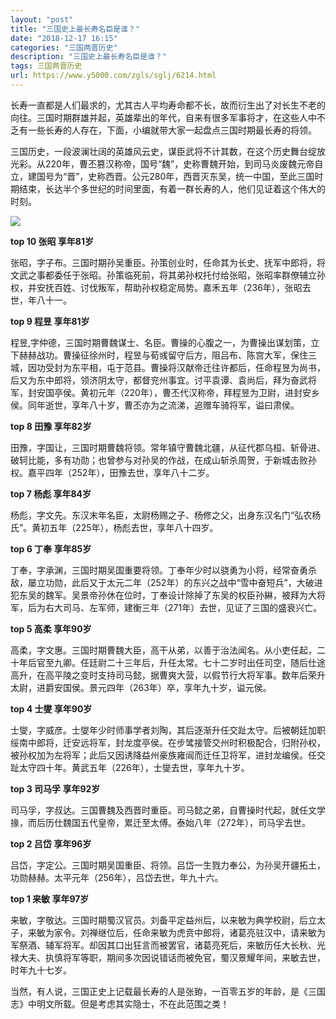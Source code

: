 ```yaml
---
layout: "post"
title: "三国史上最长寿名臣是谁？"
date: "2018-12-17 16:15"
categories: "三国两晋历史"
description: "三国史上最长寿名臣是谁？"
tags: 三国两晋历史
url: https://www.y5000.com/zgls/sglj/6214.html
---
```






长寿一直都是人们最求的，尤其古人平均寿命都不长，故而衍生出了对长生不老的向往。三国时期群雄并起，英雄辈出的年代，自来有很多军事将才，在这些人中不乏有一些长寿的人存在，下面，小编就带大家一起盘点三国时期最长寿的将领。

三国历史，一段波澜壮阔的英雄风云史，谋臣武将不计其数，在这个历史舞台绽放光彩。从220年，曹丕篡汉称帝，国号“魏”，史称曹魏开始，到司马炎废魏元帝自立，建国号为“晋”，史称西晋。公元280年，西晋灭东吴，统一中国，至此三国时期结束，长达半个多世纪的时间里面，有着一群长寿的人，他们见证着这个伟大的时刻。

![](https://img.y5000.com/uploads/allimg/161130/6-16113014124JX.jpg)

**top 10 张昭 享年81岁**

张昭，字子布。三国时期孙吴重臣。孙策创业时，任命其为长史、抚军中郎将，将文武之事都委任于张昭。孙策临死前，将其弟孙权托付给张昭，张昭率群僚辅立孙权，并安抚百姓、讨伐叛军，帮助孙权稳定局势。嘉禾五年（236年），张昭去世，年八十一。

**top 9 程昱 享年81岁**

程昱,字仲德，三国时期曹魏谋士、名臣。曹操的心腹之一，为曹操出谋划策，立下赫赫战功。曹操征徐州时，程昱与荀彧留守后方，阻吕布、陈宫大军，保住三城，因功受封为东平相，屯于范县。曹操将汉献帝迁往许都后，任命程昱为尚书，后又为东中郎将，领济阴太守，都督兖州事宜。讨平袁谭、袁尚后，拜为奋武将军，封安国亭侯。黄初元年（220年），曹丕代汉称帝，拜程昱为卫尉，进封安乡侯。同年逝世，享年八十岁，曹丕亦为之流涕，追赠车骑将军，谥曰肃侯。

**top 8 田豫 享年82岁**

田豫，字国让，三国时期曹魏将领。常年镇守曹魏北疆，从征代郡乌桓、斩骨进、破轲比能，多有功勋；也曾参与对孙吴的作战，在成山斩杀周贺，于新城击败孙权。嘉平四年（252年），田豫去世，享年八十二岁。

**top 7 杨彪 享年84岁**

杨彪，字文先。东汉末年名臣，太尉杨赐之子、杨修之父，出身东汉名门“弘农杨氏”。黄初五年（225年），杨彪去世，享年八十四岁。

**top 6 丁奉 享年85岁**

丁奉，字承渊，三国时期吴国重要将领。丁奉年少时以骁勇为小将，经常奋勇杀敌，屡立功勋，此后又于太元二年（252年）的东兴之战中“雪中奋短兵”，大破进犯东吴的魏军。吴景帝孙休在位时，丁奉设计除掉了东吴的权臣孙綝，被拜为大将军，后为右大司马、左军师，建衡三年（271年）去世，见证了三国的盛衰兴亡。

**top 5 高柔 享年90岁**

高柔，字文惠。三国时期曹魏大臣，高干从弟，以善于治法闻名。从小吏任起，二十年后官至九卿。任廷尉二十三年后，升任太常。七十二岁时出任司空，随后仕途高升，在高平陵之变时支持司马懿，据曹爽大营，以假节行大将军事。数年后荣升太尉，进爵安国侯。景元四年（263年）卒，享年九十岁，谥元侯。

**top 4 士燮 享年90岁**

士燮，字威彦。士燮年少时师事学者刘陶，其后逐渐升任交趾太守。后被朝廷加职绥南中郎将，迁安远将军，封龙度亭侯。在步骘接管交州时积极配合，归附孙权，被孙权加为左将军；此后又因诱降益州豪族雍闿而迁任卫将军，进封龙编侯。任交趾太守四十年。黄武五年（226年），士燮去世，享年九十岁。

**top 3 司马孚 享年92岁**

司马孚，字叔达。三国曹魏及西晋时重臣。司马懿之弟，自曹操时代起，就任文学掾，而后历仕魏国五代皇帝，累迁至太傅。泰始八年（272年），司马孚去世。

**top 2 吕岱 享年96岁**

吕岱，字定公。三国时期吴国重臣、将领。吕岱一生戮力奉公，为孙吴开疆拓土，功勋赫赫。太平元年（256年），吕岱去世，年九十六。

**top 1 来敏 享年97岁**

来敏，字敬达。三国时期蜀汉官员。刘备平定益州后，以来敏为典学校尉，后立太子，来敏为家令。刘禅继位后，任命来敏为虎贲中郎将，诸葛亮驻汉中，请来敏为军祭酒、辅军将军。却因其口出狂言而被罢官，诸葛亮死后，来敏历任大长秋、光禄大夫、执慎将军等职，期间多次因说错话而被免官，蜀汉景耀年间，来敏去世，时年九十七岁。

当然，有人说，三国正史上记载最长寿的人是张臶，一百零五岁的年龄，是《三国志》中明文所载。但是考虑其实隐士，不在此范围之类！
